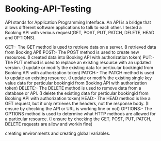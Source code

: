 # Booking-API-Testing

API stands for Application Programming Interface. An API is a bridge that allows different software applications to talk to each other. I tested a Booking API with verious request(GET, POST, PUT, PATCH, DELETE, HEAD and OPTIONS).

GET:- The GET method is used to retrieve data on a server. (I retrieved data from Booking API)
POST:- The POST method is used to create new resources. (I created data into Booking API with authorization token)
PUT:- The PUT method is used to replace an existing resource with an updated version. (I update or modify the existing data for perticular bookingid from Booking API with authorization token)
PATCH:- The PATCH method is used to update an existing resource. (I update or modify the existing single key value data for perticular bookingid from Booking API with authorization token)
DELETE:- The DELETE method is used to remove data from a database or API. (I delete the existing data for perticular bookingid from Booking API with authorization token)
HEAD:- The HEAD method is like a GET request, but it only retrieves the headers, not the response body. (I ensure by checking the API or URL is working fine or not)
OPTIONS:- The OPTIONS method is used to determine what HTTP methods are allowed for a particular resource. (I ensure by checking the GET, POST, PUT, PATCH, DELETE requests are allow and workin fine)

creating environments and creating global variables.

